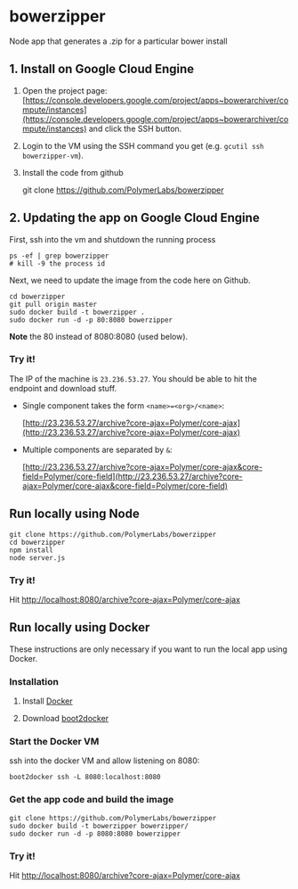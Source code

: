 bowerzipper
=============

Node app that generates a .zip for a particular bower install

## 1. Install on Google Cloud Engine

1. Open the project page: [https://console.developers.google.com/project/apps~bowerarchiver/compute/instances](https://console.developers.google.com/project/apps~bowerarchiver/compute/instances) and click the SSH button.
2. Login to the VM using the SSH command you get (e.g. `gcutil ssh bowerzipper-vm`).

3. Install the code from github

      git clone https://github.com/PolymerLabs/bowerzipper

## 2. Updating the app on Google Cloud Engine

First, ssh into the vm and shutdown the running process

    ps -ef | grep bowerzipper
    # kill -9 the process id

Next, we need to update the image from the code here on Github.

    cd bowerzipper
    git pull origin master
    sudo docker build -t bowerzipper .
    sudo docker run -d -p 80:8080 bowerzipper

**Note** the 80 instead of 8080:8080 (used below).

### Try it!

The IP of the machine is `23.236.53.27`. You should be able to hit the endpoint
and download stuff.

- Single component takes the form `<name>=<org>/<name>`:

    [http://23.236.53.27/archive?core-ajax=Polymer/core-ajax](http://23.236.53.27/archive?core-ajax=Polymer/core-ajax)

- Multiple components are separated by `&`:

    [http://23.236.53.27/archive?core-ajax=Polymer/core-ajax&core-field=Polymer/core-field](http://23.236.53.27/archive?core-ajax=Polymer/core-ajax&core-field=Polymer/core-field)

## Run locally using Node

    git clone https://github.com/PolymerLabs/bowerzipper
    cd bowerzipper
    npm install
    node server.js

### Try it!

Hit [http://localhost:8080/archive?core-ajax=Polymer/core-ajax](http://localhost:8080/archive?core-ajax=Polymer/core-ajax)

## Run locally using Docker

These instructions are only necessary if you want to run the local app using Docker.

### Installation

1. Install [Docker](http://docs.docker.com/installation/mac/)

2. Download [boot2docker](https://github.com/boot2docker/osx-installer/releases)

### Start the Docker VM

ssh into the docker VM and allow listening on 8080:

    boot2docker ssh -L 8080:localhost:8080

### Get the app code and build the image

    git clone https://github.com/PolymerLabs/bowerzipper
    sudo docker build -t bowerzipper bowerzipper/
    sudo docker run -d -p 8080:8080 bowerzipper

### Try it!

Hit [http://localhost:8080/archive?core-ajax=Polymer/core-ajax](http://localhost:8080/archive?core-ajax=Polymer/core-ajax)
